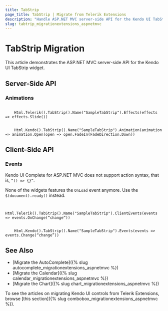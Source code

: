```yaml
---
title: TabStrip
page_title: TabStrip | Migrate from Telerik Extensions
description: "Handle ASP.NET MVC server-side API for the Kendo UI TabStrip widget."
slug: tabtrip_migrationextensions_aspnetmvc
---
```


# TabStrip Migration

This article demonstrates the ASP.NET MVC server-side API for the Kendo UI TabStrip widget.

## Server-Side API

### Animations

```tab-Previous

    Html.Telerik().TabStrip().Name("SampleTabStrip").Effects(effects => effects.Slide())
```
```tab-Current

    Html.Kendo().TabStrip().Name("SampleTabStrip").Animation(animation => animation.Open(open => open.FadeIn(FadeDirection.Down))
```

## Client-Side API

### Events

Kendo UI Complete for ASP.NET MVC does not support action syntax, that is, `“() => {}”`.

None of the widgets features the `OnLoad` event anymore. Use the `$(document).ready()` instead.

```tab-Previous

    Html.Telerik().TabStrip().Name("SampleTabStrip").ClientEvents(events => events.OnChange(“change”))
```
```tab-Current

    Html.Kendo().TabStrip().Name("SampleTabStrip").Events(events => events.Change(“change”))
```

## See Also

* [Migrate the AutoComplete]({% slug autocomplete_migrationextensions_aspnetmvc %})
* [Migrate the Calendar]({% slug calendar_migrationextensions_aspnetmvc %})
* [Migrate the Chart]({% slug chart_migrationextensions_aspnetmvc %})

To see the articles on migrating Kendo UI controls from Telerik Extensions, browse [this section]({% slug combobox_migrationextensions_aspnetmvc %}).
